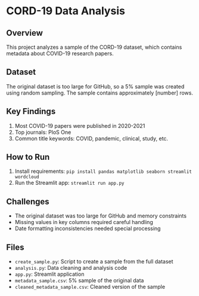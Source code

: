 # CORD-19 Data Analysis
## Overview
This project analyzes a sample of the CORD-19 dataset, which contains metadata about COVID-19 research papers.

## Dataset
The original dataset is too large for GitHub, so a 5% sample was created using random sampling. The sample contains approximately [number] rows.

## Key Findings
1. Most COVID-19 papers were published in 2020-2021
2. Top journals: PloS One
3. Common title keywords: COVID, pandemic, clinical, study, etc.

## How to Run
1. Install requirements: `pip install pandas matplotlib seaborn streamlit wordcloud`
2. Run the Streamlit app: `streamlit run app.py`

## Challenges
- The original dataset was too large for GitHub and memory constraints
- Missing values in key columns required careful handling
- Date formatting inconsistencies needed special processing

## Files
- `create_sample.py`: Script to create a sample from the full dataset
- `analysis.py`: Data cleaning and analysis code
- `app.py`: Streamlit application
- `metadata_sample.csv`: 5% sample of the original data
- `cleaned_metadata_sample.csv`: Cleaned version of the sample
